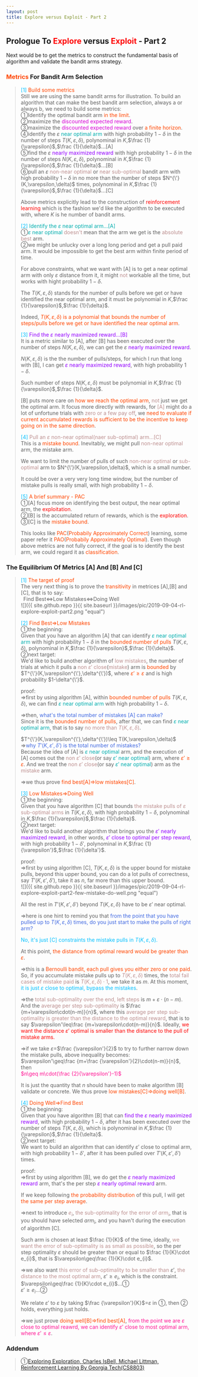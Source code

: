 ```yaml
---
layout: post
title: Explore versus Exploit - Part 2
---
```


## Prologue To <font color="Red">Explore</font> versus <font color="Red">Exploit</font> - Part 2
<p class="message">
Next would be to get the metrics to construct the fundamental basis of algorithm and validate the bandit arms strategy.
</p>

### <font color="OrangeRed">Metrics</font> For Bandit Arm Selection
><font color="DeepSkyBlue">[1]</font>
><font color="OrangeRed">Build some metrics</font>  
>Still we are using the same bandit arms for illustration.  To build an algorithm that can make the best bandit arm selection, always a or always b, we need to build some metrics:  
>&#10112;Identify the optimal bandit arm <font color="OrangeRed">in the limit</font>.    
>&#10113;maximize the <font color="#D600D6">discounted expected reward</font>.    
>&#10114;maximize the <font color="#D600D6">discounted expected reward</font> over <font color="OrangeRed">a finite horizon</font>.  
>&#10115;identify the $\varepsilon$ <font color="#00ADAD">near optimal arm</font> with high probability $1-\delta$ in the number of steps $T(K,\varepsilon,\delta)$, polynominal in $K$,$\frac {1}{\varepsilon}$,$\frac {1}{\delta}$...[A]  
>&#10116;find the $\varepsilon$ <font color="#9300FF">nearly maximized reward</font> with high probability $1-\delta$ in the number of steps $N(K,\varepsilon,\delta)$, polynominal in $K$,$\frac {1}{\varepsilon}$,$\frac {1}{\delta}$...[B]  
>&#10117;pull an $\varepsilon$ <font color="RosyBrown">non-near optimal</font> or <font color="RosyBrown">near sub-optimal</font> bandit arm with high probability $1-\delta$ in no more than the number of steps $N^{\'}(K,\varepsilon,\delta)$ times, polynominal in $K$,$\frac {1}{\varepsilon}$,$\frac {1}{\delta}$...[C]  
>
>Above metrics explicitly lead to the construction of <font color="Red">reinforcement learning</font> which is the fashion we'd like the algorithm to be executed with, where $K$ is he number of bandit arms.  
>
><font color="DeepSkyBlue">[2]</font>
><font color="#00ADAD">Identify the $\varepsilon$ near optimal arm...[A]</font>  
>&#10112;<font color="#00ADAD">$\varepsilon$ near optimal</font> <font color="RosyBrown">doesn't</font> mean that the arm we get is the <font color="RosyBrown">absolute best</font> arm.  
>&#10113;we might be unlucky over a long long period and get a pull paid arm. It would be impossible to get the best arm within finite period of time.  
>
>For above constraints, what we want with [A] is to get a near optimal arm with only $\varepsilon$ distance from it, it might <font color="RosyBrown">not</font> workable all the time, but works with hight probability $1-\delta$.  
>
>The $T(K,\varepsilon,\delta)$ stands for the number of pulls before we get or have identified the near optimal arm, and it must be polynomial in $K$,$\frac {1}{\varepsilon}$,$\frac {1}{\delta}$.  
>
>Indeed, <font color="OrangeRed">$T(K,\varepsilon,\delta)$ is a polynomial that bounds the number of steps/pulls before we get or have identified the near optimal arm</font>.  
>
><font color="DeepSkyBlue">[3]</font>
><font color="#9300FF">Find the $\varepsilon$ nearly maximized reward...[B]</font>  
>It is a metric similar to [A], after [B] has been executed over the number of steps $N(K,\varepsilon,\delta)$, we can get the $\varepsilon$ <font color="#9300FF">nearly maximized reward</font>.  
>
>$N(K,\varepsilon,\delta)$ is the the number of pulls/steps, for which I run that long with [B], I can get <font color="#9300FF">$\varepsilon$ nearly maximized reward</font>, with high probability $1-\delta$.  
>
>Such number of steps $N(K,\varepsilon,\delta)$ must be polynomial in $K$,$\frac {1}{\varepsilon}$,$\frac {1}{\delta}$.  
>
>[B] puts more care on <font color="OrangeRed">how we reach the optimal arm</font>, <font color="RosyBrown">not</font> just we get the optimal arm.  It focus more directly with rewards, for <font color="RosyBrown">[A]</font> might do a lot of unfortune trials with <font color="RosyBrown">zero or a few pay off</font>, we <font color="OrangeRed">need to evaluate if current accumulated rewards is sufficient to be the incentive to keep going on in the same direction</font>.  
>
><font color="DeepSkyBlue">[4]</font>
><font color="RosyBrown">Pull an $\varepsilon$ non-near optimal(naer sub-optimal) arm...[C]</font>  
>This is a <font color="OrangeRed">mistake bound</font>.  Inevitably, we might pull <font color="RosyBrown">non-near optimal</font> arm, the mistake arm.  
>
>We want to limit the number of pulls of such <font color="RosyBrown">non-near optimal</font> or <font color="RosyBrown">sub-optimal</font> arm to $N^{\'}(K,\varepsilon,\delta)$, which is a small number.  
>
>It could be over a very very long time window, but the number of mistake pulls is really small, with high probability $1-\delta$.  
>
><font color="DeepSkyBlue">[5]</font>
><font color="OrangeRed">A brief summary - PAC</font>  
>&#10112;[A] focus more on identifying the best output, the near optimal arm, the <font color="Red">exploitation</font>.  
>&#10113;[B] is the accumulated return of rewards, which is the <font color="Red">exploration</font>.  
>&#10114;[C] is the <font color="OrangeRed">mistake bound</font>.  
>
>This looks like <font color="OrangeRed">PAC</font>(<font color="OrangeRed">Probabily Approximately Correct</font>) learning, some paper refer it <font color="OrangeRed">PAO</font>(<font color="OrangeRed">Probabily Approximately Optimal</font>).  Even though above metrics are not fully correct, if the goal is to identify the best arm, we could regard it as <font color="OrangeRed">classification</font>.  

### The Equilibrium Of Metrics [A] And [B] And [C]
><font color="DeepSkyBlue">[1]</font>
><font color="OrangeRed">The target of proof</font>  
>The very next thing is to prove the <font color="OrangeRed">transitivity</font> in metrices [A],[B] and [C], that is to say:  
>$\;\;$Find Best$\Leftrightarrow$Low Mistakes$\Leftrightarrow$Doing Well  
![]({{ site.github.repo }}{{ site.baseurl }}/images/pic/2019-09-04-rl-explore-exploit-part2.png "equal")
>
><font color="DeepSkyBlue">[2]</font>
><font color="OrangeRed">Find Best$\Rightarrow$Low Mistakes</font>  
>&#10112;the beginning:  
>Given that you have an algorithm [A] that can identify <font color="#00ADAD">$\varepsilon$ near optimal arm</font> with high probability $1-\delta$ in the <font color="OrangeRed">bounded number of pulls</font> $T(K,\varepsilon,\delta)$, polynominal in $K$,$\frac {1}{\varepsilon}$,$\frac {1}{\delta}$.  
>&#10113;next target:  
>We'd like to build another algorithm of <font color="RosyBrown">low mistakes</font>, the number of trials at which it pulls a <font color="RosyBrown">non $\varepsilon'$ close</font>(<font color="RosyBrown">mistake</font>) arm is <font color="OrangeRed">bounded</font> by $T^{\'}(K,\varepsilon^{\'},\delta^{\'})$, where <font color="OrangeRed">$\varepsilon'\geq\varepsilon$</font> and is high probability $1-\delta^{\'}$.  
>  
>proof:  
>$\Rightarrow$first by using algorithm [A], within <font color="OrangeRed">bounded number of pulls</font> $T(K,\varepsilon,\delta)$, we can find <font color="#00ADAD">$\varepsilon$ near optimal arm</font> with high probability $1-\delta$.  
>
>$\Rightarrow$then, <font color="RoyalBlue">what's the total number of mistakes [A] can make?</font>  
>Since it is the <font color="OrangeRed">bounded number of pulls</font>, after that, we can find <font color="#00ADAD">$\varepsilon$ near optimal arm</font>, that is to say <font color="RosyBrown">no more than $T(K,\varepsilon,\delta)$</font>.  
>
>$T^{\'}(K,\varepsilon^{\'},\delta^{\'})\leq T(K,\varepsilon,\delta)$  
>$\Rightarrow$<font color="RoyalBlue">why $T'(K,\varepsilon',\delta')$ is the total number of mistakes?</font>  
>Because the idea of [A] is <font color="#00ADAD">$\varepsilon$ near optimal</font> arm, and the execution of [A] comes out the <font color="RosyBrown">non $\varepsilon'$ close</font>(or say <font color="#00ADAD">$\varepsilon'$ near optimal</font>) arm, where <font color="OrangeRed">$\varepsilon'\geq\varepsilon$</font>.  And we treat the <font color="RosyBrown">non $\varepsilon'$ close</font>(or say <font color="#00ADAD">$\varepsilon'$ near optimal</font>) arm as the <font color="RosyBrown">mistake</font> arm.  
>
>$\Rightarrow$we thus prove <font color="OrangeRed">find best[A]$\Rightarrow$low mistakes[C]</font>.  
>
><font color="DeepSkyBlue">[3]</font>
><font color="OrangeRed">Low Mistakes$\Rightarrow$Doing Well</font>  
>&#10112;the beginning:  
>Given that you have algorithm [C] that bounds <font color="RosyBrown">the mistake pulls of $\varepsilon$ sub-optimal arms</font> in $T(K,\varepsilon,\delta)$, with high probability $1-\delta$, polynominal in $K$,$\frac {1}{\varepsilon}$,$\frac {1}{\delta}$.  
>&#10113;next target:  
>We'd like to build another algorithm that brings you the <font color="#9300FF">$\varepsilon'$ nearly maximized reward</font>, in other words, <font color="#9300FF">$\varepsilon'$ close to optimal per step reward</font>, with high probability $1-\delta'$, polynominal in $K$,$\frac {1}{\varepsilon'}$,$\frac {1}{\delta'}$.  
>
>proof:  
>$\Rightarrow$first by using algorithm [C], $T(K,\varepsilon,\delta)$ is the upper bound for mistake pulls, beyond this upper bound, you can do a lot pulls of correctness, say $T'(K,\varepsilon',\delta')$, take it as $n$, far more than this upper bound.  
![]({{ site.github.repo }}{{ site.baseurl }}/images/pic/2019-09-04-rl-explore-exploit-part2-few-mistake-do-well.png "equal")
>
>All the rest in $T'(K,\varepsilon',\delta')$ beyond $T(K,\varepsilon,\delta)$ have to be $\varepsilon'$ near optimal.  
>
>$\Rightarrow$here is one hint to remind you that <font color="RoyalBlue">from the point that you have pulled up to $T(K,\varepsilon,\delta)$ times, do you just start to make the pulls of right arm?</font>  
>
><font color="DeepSkyBlue">No, it's just [C] constraints the mistake pulls in $T(K,\varepsilon,\delta)$.</font>  
>
>At this point, <font color="OrangeRed">the distance from optimal reward would be greater than $\varepsilon$</font>.  
>
>$\Rightarrow$this is a <font color="OrangeRed">Bernoulli bandit, each pull gives you either zero or one paid</font>.  So, if you accumulate mistake pulls up to <font color="RosyBrown">$T(K,\varepsilon,\delta)$</font> times, the <font color="RosyBrown">total fail cases of mistake paid</font> is <font color="RosyBrown">$T(K,\varepsilon,\delta)\cdot 1$</font>, we take it as $m$.  At this moment, <font color="DeepSkyBlue">it is just $\varepsilon$ close to optimal, bypass the mistakes</font>.  
>
>$\Rightarrow$the <font color="RosyBrown">total sub-optimality over the end, left steps</font> is $m+\varepsilon\cdot(n-m)$.  And the <font color="RosyBrown">average per step sub-optimality</font> is $\frac {m+\varepsilon\cdot(n-m)}{n}$, where this <font color="RosyBrown">average per step sub-optimality is greater than the distance to the optimal reward</font>, that is to say $\varepsilon'\leq\frac {m+\varepsilon\cdot(n-m)}{n}$.  Ideally, <font color="Red">we want the distance $\varepsilon'$ optimal is smaller than the distance to the pull of mistake arms.</font>  
>
>$\Rightarrow$if we take $\varepsilon$=$\frac {\varepsilon'}{2}$ to try to further narrow down the mistake pulls, above inequality becomes:  
>$\varepsilon'\geq\frac {m+\frac {\varepsilon'}{2}\cdot(n-m)}{n}$, then  
><font color="DeepPink">$n\geq m\cdot(\frac {2}{\varepsilon'}-1)$</font>  
>
>It is just the quantity that $n$ should have been to make algorithm [B] validate or concrete.  We thus prove <font color="OrangeRed">low mistakes[C]$\Rightarrow$doing well[B]</font>.
>
><font color="DeepSkyBlue">[4]</font>
><font color="OrangeRed">Doing Well$\Rightarrow$Find Best</font>  
>&#10112;the beginning:  
>Given that you have algorithm [B] that can <font color="#9300FF">find the $\varepsilon$ nearly maximized reward</font>, with high probability $1-\delta$, after it has been executed over the number of steps $T(K,\varepsilon,\delta)$, which is polynominal in $K$,$\frac {1}{\varepsilon}$,$\frac {1}{\delta}$.  
>&#10113;next target:  
>We want to build an algorithm that can identify $\varepsilon'$ close to optimal arm, with high probability $1-\delta'$, after it has been pulled over $T'(K,\varepsilon',\delta')$ times.  
>
>proof:  
>$\Rightarrow$first by using algorithm [B], we do get the <font color="#9300FF">$\varepsilon$ nearly maximized reward</font> arm, that's the per step <font color="#9300FF">$\varepsilon$ nearly optimal reward</font> arm.  
>
>If we keep following <font color="OrangeRed">the probability distribution</font> of this pull, I will get <font color="OrangeRed">the same per step average</font>.  
>
>$\Rightarrow$next to introduce <font color="RosyBrown">$e_{i}$</font>, <font color="RosyBrown">the sub-optimality for the error of $arm_{i}$</font>, that is you should have selected $arm_{i}$, and you havn't during the execution of algorithm [C].  
>
>Such arm is chosen at least $\frac {1}{K}$ of the time, ideally, <font color="RosyBrown">we want the error of sub-optimality is as small as possible</font>, so the per step optimality $\varepsilon$ should be greater than or equal to $\frac {1}{K}\cdot e_{i}$, that is $\varepsilon\geq\frac {1}{K}\cdot e_{i}$.  
>
>$\Rightarrow$we also want <font color="RosyBrown">this error of sub-optimality to be smaller than</font> $\varepsilon'$, <font color="RosyBrown">the distance to the most optimal arm</font>, $\varepsilon'\geq e_{i}$, which is the constraint.  
>$\varepsilon\geq\frac {1}{K}\cdot e_{i}$...&#10112;  
>$\varepsilon'\geq e_{i}$...&#10113;  
>
>We relate $\varepsilon'$ to $\varepsilon$ by taking $\frac {\varepsilon'}{K}$=$\varepsilon$ in &#10112;, then &#10113; holds, everything just holds.  
>
>$\Rightarrow$we just prove <font color="OrangeRed">doing well[B]$\Rightarrow$find best[A]</font>, <font color="DeepPink">from the point we are $\varepsilon$ close to optimal reawrd, we can identify $\varepsilon'$ close to most optimal arm, where $\varepsilon'\leq\varepsilon$</font>.  

### Addendum
>&#10112;[Exploring Exploration, Charles IsBell, Michael Littman, Reinforcement Learning By Georgia Tech(CS8803)](https://classroom.udacity.com/courses/ud600/lessons/4402978778/concepts/44548888230923)  

<!-- Γ -->
<!-- \Omega -->
<!-- \cap intersection -->
<!-- \cup union -->
<!-- \frac{\Gamma(k + n)}{\Gamma(n)} \frac{1}{r^k}  -->
<!-- \mbox{\large$\vert$}\nolimits_0^\infty -->
<!-- \vert_0^\infty -->
<!-- \vert_{0.5}^{\infty} -->
<!-- &prime; ′ -->
<!-- &Prime; ″ -->
<!-- $E\lbrack X\rbrack$ -->
<!-- \overline{X_n} -->
<!-- \underset{Succss}P -->
<!-- \frac{{\overline {X_n}}-\mu}{S/\sqrt n} -->
<!-- \lim_{t\rightarrow\infty} -->
<!-- \int_{0}^{a}\lambda\cdot e^{-\lambda\cdot t}\operatorname dt -->
<!-- \Leftrightarrow -->
<!-- \prod_{v\in V} -->
<!-- \subset -->
<!-- \subseteq -->
<!-- \varnothing -->
<!-- \perp -->
<!-- \overset\triangle= -->
<!-- \left|X\right| -->
<!-- \xrightarrow{r_t} -->
<!-- \left\|?\right\| => ||?||-->
<!-- \left|?\right| => |?|-->
<!-- \lbrack BQ\rbrack => [BQ] -->
<!-- \subset -->
<!-- \subseteq -->

<!-- Notes -->
<!-- <font color="OrangeRed">items, verb, to make it the focus, mathematic expression</font> -->
<!-- <font color="Red">KKT</font> -->
<!-- <font color="Red">SMO heuristics</font> -->
<!-- <font color="Red">F</font> distribution -->
<!-- <font color="Red">t</font> distribution -->
<!-- <font color="DeepSkyBlue">suggested item, soft item</font> -->
<!-- <font color="RoyalBlue">old alpha, quiz, example</font> -->
<!-- <font color="Green">new alpha</font> -->

<!-- <font color="#C20000">conclusion, finding</font> -->
<!-- <font color="DeepPink">positive conclusion, finding</font> -->
<!-- <font color="RosyBrown">negative conclusion, finding</font> -->

<!-- <font color="#00ADAD">policy</font> -->
<!-- <font color="#6100A8">full observable</font> -->
<!-- <font color="#FFAC12">partial observable</font> -->
<!-- <font color="#EB00EB">stochastic</font> -->
<!-- <font color="#8400E6">state transition</font> -->
<!-- <font color="#D600D6">discount factor gamma $\gamma$</font> -->
<!-- <font color="#D600D6">$V(S)$</font> -->
<!-- <font color="#9300FF">immediate reward R(S)</font> -->

<!-- ### <font color="RoyalBlue">Example</font>: Illustration By Rainy And Sunny Days In One Week -->
<!-- <font color="RoyalBlue">[Question]</font> -->
<!-- <font color="DeepSkyBlue">[Answer]</font> -->

<!-- <font color="Brown">Notes::mjtsai1974</font> -->

<!-- 
[1]Given the vehicles pass through a highway toll station is $6$ per minute, what is the probability that no cars within $30$ seconds?
><font color="DeepSkyBlue">[1]</font>
><font color="OrangeRed">Given the vehicles pass through a highway toll station is $6$ per minute, what is the probability that no cars within $30$ seconds?</font>  
-->

<!--
><font color="DeepSkyBlue">[Notes]</font>
><font color="OrangeRed">Why at this moment, the Poisson and exponential probability come out with different result?</font>  
-->

<!-- https://www.medcalc.org/manual/gamma_distribution_functions.php -->
<!-- https://www.statlect.com/probability-distributions/student-t-distribution#hid5 -->
<!-- http://www.wiris.com/editor/demo/en/ -->